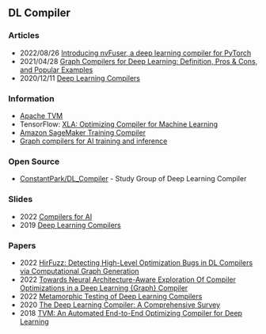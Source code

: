 ## DL Compiler


### Articles
- 2022/08/26 [Introducing nvFuser, a deep learning compiler for PyTorch](https://pytorch.org/blog/introducing-nvfuser-a-deep-learning-compiler-for-pytorch/)
- 2021/04/28 [Graph Compilers for Deep Learning: Definition, Pros & Cons, and Popular Examples](https://deci.ai/blog/graph-compilers/)
- 2020/12/11 [Deep Learning Compilers](https://soham-bhure18.medium.com/deep-learning-compilers-b53379bc8f4f)


### Information
- [Apache TVM](https://tvm.apache.org/)
- TensorFlow: [XLA: Optimizing Compiler for Machine Learning](https://www.tensorflow.org/xla)
- [Amazon SageMaker Training Compiler](https://docs.aws.amazon.com/sagemaker/latest/dg/training-compiler.html)
- [Graph compilers for AI training and inference](https://www.sodalite.eu/sites/sodalite/files/public/content-files/articles/graph-compilers-proof2-blog.pdf)


### Open Source
- [ConstantPark/DL_Compiler](https://github.com/ConstantPark/DL_Compiler) - Study Group of Deep Learning Compiler

### Slides
- 2022 [Compilers for AI](https://www.cs.cmu.edu/afs/cs/academic/class/15745-s19/www/presentations/M3-compilers-for-AI.pptx)
- 2019 [Deep Learning Compilers](https://ucbrise.github.io/cs294-ai-sys-sp19/assets/lectures/lec12/dl-compilers.pdf)


### Papers
- 2022 [HirFuzz: Detecting High-Level Optimization Bugs in DL Compilers via Computational Graph Generation](https://deepai.org/publication/hirfuzz-detecting-high-level-optimization-bugs-in-dl-compilers-via-computational-graph-generation)
- 2022 [Towards Neural Architecture-Aware Exploration Of Compiler Optimizations in a Deep Learning {Graph} Compiler](https://bpb-us-e1.wpmucdn.com/you.stonybrook.edu/dist/6/1671/files/2022/07/Towards-Neural-Architecture-Aware-Exploration-Of-Compiler-Optimizations-in-a-Deep-Learning-Graph-Compiler.pdf)
- 2022 [Metamorphic Testing of Deep Learning Compilers](https://dl.acm.org/doi/abs/10.1145/3508035)
- 2020 [The Deep Learning Compiler: A Comprehensive Survey](https://arxiv.org/abs/2002.03794)
- 2018 [TVM: An Automated End-to-End Optimizing Compiler for Deep Learning](https://www.usenix.org/system/files/osdi18-chen.pdf)


